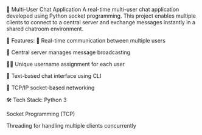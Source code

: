 💬 Multi-User Chat Application
A real-time multi-user chat application developed using Python socket programming. This project enables multiple clients to connect to a central server and exchange messages instantly in a shared chatroom environment.

🔧 Features:
🔗 Real-time communication between multiple users

🧠 Central server manages message broadcasting

🧑‍💻 Unique username assignment for each user

💬 Text-based chat interface using CLI

📡 TCP/IP socket-based networking

🛠️ Tech Stack:
Python 3

Socket Programming (TCP)

Threading for handling multiple clients concurrently
